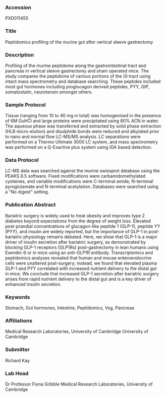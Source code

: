 ### Accession
PXD011455

### Title
Peptidomics profiling of the murine gut after vertical sleeve gastrectomy

### Description
Profiling of the murine peptidome along the gastrointestinal tract and pancreas in vertical sleeve gastrectomy and sham operated mice. The study compares the peptidome of various portions of the GI tract using intact mass spectrometry and database searching. These peptides included most gut hormones including proglucagon derived peptides, PYY, GIP, somatostatin, neurotensin amongst others.

### Sample Protocol
Tissue (ranging from 10 to 40 mg in total) was homogenised in the presence of 6M GuHCl and large proteins were precipitated using 80% ACN in water. The aqueous phase was transferred and extracted by solid phase extraction (HLB micro-elution) and disulphide bonds were reduced and alkylated prior to nano and normal flow LC-MS/MS analysis. LC separations were performed on a Thermo Ultimate 3000 LC system, and mass spectrometry was performed on a Q-Exactive plus system using IDA based detection.

### Data Protocol
LC-MS data was searched against the murine swissprot database using the PEAKS 8.5 software. Fixed modifications were carbamidomethylated cysteines, and variable modifications were C-terminal amide, N-terminal pyroglutamate and N-terminal acetylation. Databases were searched using a "No digest" setting.

### Publication Abstract
Bariatric surgery is widely used to treat obesity and improves type 2 diabetes beyond expectations from the degree of weight loss. Elevated post-prandial concentrations of glucagon-like peptide 1 (GLP-1), peptide YY (PYY), and insulin are widely reported, but the importance of GLP-1 in post-bariatric physiology remains debated. Here, we show that GLP-1 is a major driver of insulin secretion after bariatric surgery, as demonstrated by blocking GLP-1 receptors (GLP1Rs) post-gastrectomy in lean humans using Exendin-9 or in mice using an anti-GLP1R antibody. Transcriptomics and peptidomics analyses revealed that human and mouse enteroendocrine cells were unaltered post-surgery; instead, we found that elevated plasma GLP-1 and PYY correlated with increased nutrient delivery to the distal gut in mice. We conclude that increased GLP-1 secretion after bariatric surgery arises from rapid nutrient delivery to the distal gut and is a key driver of enhanced insulin secretion.

### Keywords
Stomach, Gut hormones, Intestine, Peptidomics, Vsg, Pancreas

### Affiliations
Medical Research Laboratories, University of Cambridge
University of Cambridge

### Submitter
Richard Kay

### Lab Head
Dr Professor Fiona Gribble
Medical Research Laboratories, University of Cambridge


